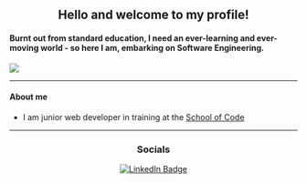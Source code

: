 <div align="center">
 <h2>Hello and welcome to my profile!</h2>
</div>

#### Burnt out from standard education, I need an ever-learning and ever-moving world - so here I am, embarking on Software Engineering.

<img src="https://knowledge.wharton.upenn.edu/wp-content/uploads/2017/03/mountain-climbing.jpg" />



<hr>

#### About me

<ul>
  <li>I am junior web developer in training at the <a href="https://www.schoolofcode.co.uk/">School of Code</a></li>
</ul>

<hr>

<div align="center">
 <h3>Socials</h3>
</div>

<div align="center">
  <a href="https://www.linkedin.com/in/mateen-qureshi-msq/">
    <img src="https://img.shields.io/badge/LinkedIn-blue?style=for-the-badge&logo=linkedin&logoColor=white" alt="LinkedIn Badge"/>
  </a>
</div>
